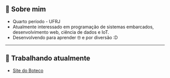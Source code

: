 ## 👤 Sobre mim

- Quarto período - UFRJ
- Atualmente interessado em programação de sistemas embarcados, desenvolvimento web, ciência de dados e IoT.
- Desenvolvendo para aprender 🤓 e por diversão :D

---

## 🔨 Trabalhando atualmente

- [Site do Boteco](https://github.com/DanielGCG/SitedoBotecoRS)






<!--
**DanielGCG/DanielGCG** is a ✨ _special_ ✨ repository because its `README.md` (this file) appears on your GitHub profile.

Here are some ideas to get you started:

- 🔭 I’m currently working on ...
- 🌱 I’m currently learning ...
- 👯 I’m looking to collaborate on ...
- 🤔 I’m looking for help with ...
- 💬 Ask me about ...
- 📫 How to reach me: ...
- 😄 Pronouns: ...
- ⚡ Fun fact: ...
-->
